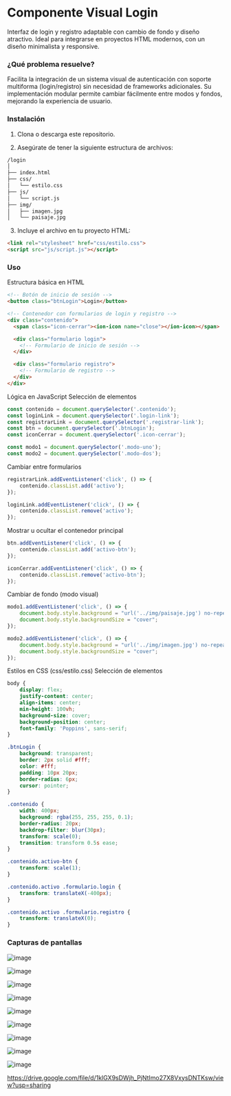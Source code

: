 # Componente Visual Login

Interfaz de login y registro adaptable con cambio de fondo y diseño atractivo.
Ideal para integrarse en proyectos HTML modernos, con un diseño minimalista y responsive.

### ¿Qué problema resuelve?
Facilita la integración de un sistema visual de autenticación con soporte multiforma (login/registro) sin necesidad de frameworks adicionales.
Su implementación modular permite cambiar fácilmente entre modos y fondos, mejorando la experiencia de usuario.

### Instalación
1. Clona o descarga este repositorio.

2. Asegúrate de tener la siguiente estructura de archivos:
```html
/login
│
├── index.html
├── css/
│   └── estilo.css
├── js/
│   └── script.js
├── img/
│   ├── imagen.jpg
│   └── paisaje.jpg
```

3. Incluye el archivo en tu proyecto HTML: 
```html
<link rel="stylesheet" href="css/estilo.css">
<script src="js/script.js"></script>
```

### Uso
Estructura básica en HTML

```html
<!-- Botón de inicio de sesión -->
<button class="btnLogin">Login</button>

<!-- Contenedor con formularios de login y registro -->
<div class="contenido">
  <span class="icon-cerrar"><ion-icon name="close"></ion-icon></span>

  <div class="formulario login">
    <!-- Formulario de inicio de sesión -->
  </div>

  <div class="formulario registro">
    <!-- Formulario de registro -->
  </div>
</div>
```

Lógica en JavaScript
Selección de elementos
```js
const contenido = document.querySelector('.contenido');
const loginLink = document.querySelector('.login-link');
const registrarLink = document.querySelector('.registrar-link');
const btn = document.querySelector('.btnLogin');
const iconCerrar = document.querySelector('.icon-cerrar');

const modo1 = document.querySelector('.modo-uno');
const modo2 = document.querySelector('.modo-dos');
```

Cambiar entre formularios
```js
registrarLink.addEventListener('click', () => {
    contenido.classList.add('activo');
});

loginLink.addEventListener('click', () => {
    contenido.classList.remove('activo');
});
```

Mostrar u ocultar el contenedor principal
```js
btn.addEventListener('click', () => {
    contenido.classList.add('activo-btn');
});

iconCerrar.addEventListener('click', () => {
    contenido.classList.remove('activo-btn');
});
```

Cambiar de fondo (modo visual)
```js
modo1.addEventListener('click', () => {
    document.body.style.background = "url('../img/paisaje.jpg') no-repeat";
    document.body.style.backgroundSize = "cover";
});

modo2.addEventListener('click', () => {
    document.body.style.background = "url('../img/imagen.jpg') no-repeat";
    document.body.style.backgroundSize = "cover";
});
```

Estilos en CSS (css/estilo.css)
Selección de elementos
```css
body {
    display: flex;
    justify-content: center;
    align-items: center;
    min-height: 100vh;
    background-size: cover;
    background-position: center;
    font-family: 'Poppins', sans-serif;
}

.btnLogin {
    background: transparent;
    border: 2px solid #fff;
    color: #fff;
    padding: 10px 20px;
    border-radius: 6px;
    cursor: pointer;
}

.contenido {
    width: 400px;
    background: rgba(255, 255, 255, 0.1);
    border-radius: 20px;
    backdrop-filter: blur(30px);
    transform: scale(0);
    transition: transform 0.5s ease;
}

.contenido.activo-btn {
    transform: scale(1);
}

.contenido.activo .formulario.login {
    transform: translateX(-400px);
}

.contenido.activo .formulario.registro {
    transform: translateX(0);
}

```
### Capturas de pantallas
![image](https://github.com/user-attachments/assets/9d83dc3a-7da6-4abf-a0da-34fae26c9363)

![image](https://github.com/user-attachments/assets/2292c730-008d-4999-bd72-e953d09f88dc)

![image](https://github.com/user-attachments/assets/d6e5343e-46e2-4ab5-9a61-a1aa71ba86b1)

![image](https://github.com/user-attachments/assets/0f388a09-ee2c-4030-bde3-2ac44d40a9d7)

![image](https://github.com/user-attachments/assets/2c33e4d4-f39a-40ca-8673-d543c4f0d1e3)

![image](https://github.com/user-attachments/assets/11a0bf6e-a786-4a1f-9350-05d18ecf889e)

![image](https://github.com/user-attachments/assets/4e79b0f6-5fe7-49d6-900f-a62d118698f7)

![image](https://github.com/user-attachments/assets/a72fd5ca-d8eb-4f4f-839d-6eac35efc00b)

![image](https://github.com/user-attachments/assets/a2b40821-3bf1-46ea-a46f-d65db22d40d1)


https://drive.google.com/file/d/1klGX9sDWjh_PjNtImo27X8VxysDNTKsw/view?usp=sharing

